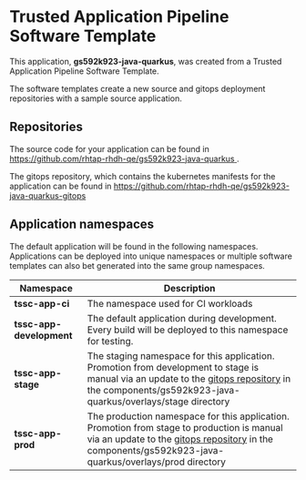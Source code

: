 # Trusted Application Pipeline Software Template

This application, **gs592k923-java-quarkus**, was created from a Trusted Application Pipeline Software Template.

The software templates create a new source and gitops deployment repositories with a sample source application. 

## Repositories

The source code for your application can be found in [https://github.com/rhtap-rhdh-qe/gs592k923-java-quarkus ](https://github.com/rhtap-rhdh-qe/gs592k923-java-quarkus ).
 
The gitops repository, which contains the kubernetes manifests for the application can be found in 
[https://github.com/rhtap-rhdh-qe/gs592k923-java-quarkus-gitops ](https://github.com/rhtap-rhdh-qe/gs592k923-java-quarkus-gitops ) 

## Application namespaces 

The default application will be found in the following namespaces. Applications can be deployed into unique namespaces or multiple software templates can also bet generated into the same group namespaces.  

|  Namespace   |  Description   |  
| -------- | -------- |
| **tssc-app-ci** | The namespace used for CI workloads |
| **tssc-app-development** | The default application during development. Every build will be deployed to this namespace for testing. |
| **tssc-app-stage** | The staging namespace for this application. Promotion from development to stage is manual via an update to the [gitops repository](https://github.com/rhtap-rhdh-qe/gs592k923-java-quarkus-gitops ) in the components/gs592k923-java-quarkus/overlays/stage directory |
| **tssc-app-prod** | The production namespace for this application. Promotion from stage to production is manual via an update to the [gitops repository](https://github.com/rhtap-rhdh-qe/gs592k923-java-quarkus-gitops ) in the components/gs592k923-java-quarkus/overlays/prod directory |